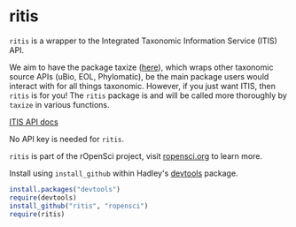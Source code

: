 # ritis #

`ritis` is a wrapper to the Integrated Taxonomic Information Service (ITIS) API.

We aim to have the package taxize ([here](https://github.com/ropensci/taxize_)), which wraps other taxonomic source APIs (uBio, EOL, Phylomatic), be the main package users would interact with for all things taxonomic. However, if you just want ITIS, then `ritis` is for you! The `ritis` package is and will be called more thoroughly by `taxize` in various functions.

[ITIS API docs](http://www.itis.gov/ws_description.html)

No API key is needed for `ritis`.

`ritis` is part of the rOpenSci project, visit [ropensci.org](http://ropensci.org) to learn more.

Install using `install_github` within Hadley's [devtools](https://github.com/hadley/devtools) package.

```R
install.packages("devtools")
require(devtools)
install_github("ritis", "ropensci")
require(ritis)
```